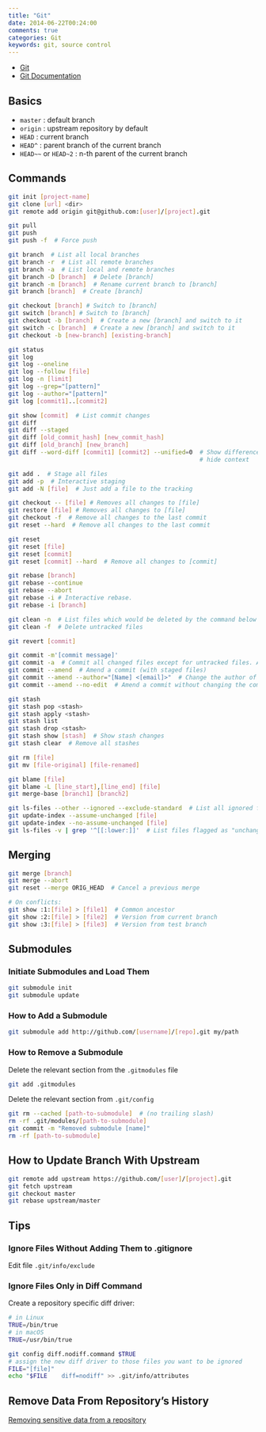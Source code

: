 ```yaml
---
title: "Git"
date: 2014-06-22T00:24:00
comments: true
categories: Git
keywords: git, source control
---
```


* [Git](http://git-scm.com/)
* [Git Documentation](https://git-scm.com/doc)

## Basics
* `master` : default branch
* `origin` : upstream repository by default
* `HEAD` : current branch
* `HEAD^` : parent branch of the current branch
* `HEAD~~` or `HEAD~2` : n-th parent of the current branch

## Commands
```bash
git init [project-name]
git clone [url] <dir>
git remot­e add origi­n git@g­ithub.com:[user]/[project].git

git pull
git push
git push -f  # Force push

git branch  # List all local branches
git branch -r  # List all remote branches
git branch -a  # List local and remote branches
git branch -D [branch]  # Delete [branch]
git branch -m [branch]  # Rename current branch to [branch]
git branch [branch]  # Create [branch]

git checkout [branch] # Switch to [branch]
git switch [branch] # Switch to [branch]
git checkout -b [branch]  # Create a new [branch] and switch to it
git switch -c [branch]  # Create a new [branch] and switch to it
git checkout -b [new-branch] [existing-branch]

git status
git log
git log --oneline
git log --follow [file]
git log -n [limit]
git log --grep="[pattern]"
git log --author="[pattern]"
git log [commit1]..[commit2]

git show [commit]  # List commit changes
git diff
git diff --staged
git diff [old_commit_hash] [new_commit_hash]
git diff [old_branch] [new_branch]
git diff --word-diff [commit1] [commit2] --unified=0  # Show difference in words and
													  # hide context

git add .  # Stage all files
git add -p  # Interactive staging
git add -N [file]  # Just add a file to the tracking

git checkout -- [file] # Removes all changes to [file]
git restore [file] # Removes all changes to [file]
git checkout -f  # Remove all changes to the last commit
git reset --hard  # Remove all changes to the last commit

git reset
git reset [file]
git reset [commit]
git reset [commit] --hard  # Remove all changes to [commit]

git rebase [branch]
git rebase --continue
git rebase --abort
git rebase -i # Interactive rebase.
git rebase -i [branch]

git clean -n  # List files which would be deleted by the command below
git clean -f  # Delete untracked files

git revert [commit]

git commit -m'[commit message]'
git commit -a  # Commit all changed files except for untracked files. Also, delete deleted files
git commit --amend  # Amend a commit (with staged files)
git commit --amend --author="[Name] <[email]>"  # Change the author of previous commit
git commit --amend --no-edit  # Amend a commit without changing the commit message

git stash
git stash pop <stash>
git stash apply <stash>
git stash list
git stash drop <stash>
git stash show [stash]  # Show stash changes
git stash clear  # Remove all stashes

git rm [file]
git mv [file-original] [file-renamed]

git blame [file]
git blame -L [line_start],[line_end] [file]
git merge-base [branch1] [branch2]

git ls-files --other --ignored --exclude-standard  # List all ignored files
git update-index --assume-unchanged [file]
git update-index --no-assume-unchanged [file]
git ls-files -v | grep '^[[:lower:]]'  # List files flagged as "unchanged"
```

## Merging
```bash
git merge [branch]
git merge --abort
git reset --merge ORIG_HEAD  # Cancel a previous merge

# On conflicts:
git show :1:[file] > [file1]  # Common ancestor
git show :2:[file] > [file2]  # Version from current branch
git show :3:[file] > [file3]  # Version from test branch
```

## Submodules
### Initiate Submodules and Load Them
```bash
git submodule init
git submodule update
```

### How to Add a Submodule
```bash
git submodule add http://github.com/[username]/[repo].git my/path
```

### How to Remove a Submodule
Delete the relevant section from the `.gitmodules` file

```bash
git add .gitmodules
```
Delete the relevant section from `.git/config`

```bash
git rm --cached [path-to-submodule]  # (no trailing slash)
rm -rf .git/modules/[path-to-submodule]
git commit -m "Removed submodule [name]"
rm -rf [path-to-submodule]
```

## How to Update Branch With Upstream
```bash
git remote add upstream https://github.com/[user]/[project].git
git fetch upstream
git checkout master
git rebase upstream/master
```

## Tips

### Ignore Files Without Adding Them to .gitignore
Edit file `.git/info/exclude`

### Ignore Files Only in Diff Command
Create a repository specific diff driver:

```bash
# in Linux
TRUE=/bin/true
# in macOS
TRUE=/usr/bin/true

git config diff.nodiff.command $TRUE
# assign the new diff driver to those files you want to be ignored
FILE="[file]"
echo "$FILE    diff=nodiff" >> .git/info/attributes
```

## Remove Data From Repository’s History
[Removing sensitive data from a repository](https://help.github.com/articles/removing-sensitive-data-from-a-repository/)
